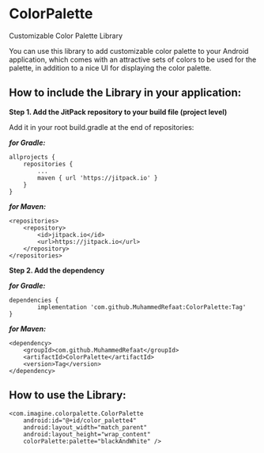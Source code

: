# ColorPalette
Customizable Color Palette Library

You can use this library to add customizable color palette to your Android application, which comes with an attractive sets of colors to be used for the palette, in addition to a nice UI for displaying the color palette.

## How to include the Library in your application:

**Step 1. Add the JitPack repository to your build file (project level)**

Add it in your root build.gradle at the end of repositories:

***for Gradle:***

	allprojects {
		repositories {
			...
			maven { url 'https://jitpack.io' }
		}
	}
  

***for Maven:***

    <repositories>
	    <repository>
	        <id>jitpack.io</id>
	        <url>https://jitpack.io</url>
	    </repository>
    </repositories>


**Step 2. Add the dependency**

***for Gradle:***

	dependencies {
	        implementation 'com.github.MuhammedRefaat:ColorPalette:Tag'
	}
  
***for Maven:***
  
    <dependency>
	    <groupId>com.github.MuhammedRefaat</groupId>
	    <artifactId>ColorPalette</artifactId>
	    <version>Tag</version>
	</dependency>


## How to use the Library:

    <com.imagine.colorpalette.ColorPalette
        android:id="@+id/color_palette4"
        android:layout_width="match_parent"
        android:layout_height="wrap_content"
        colorPalette:palette="blackAndWhite" />
